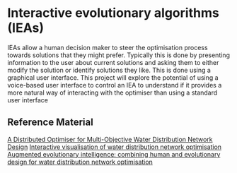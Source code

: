 # Interactive evolutionary algorithms (IEAs) 
IEAs allow a human decision maker to steer the optimisation process towards solutions that they might prefer. Typically this is done by presenting information to the user about current solutions and asking them to either modify the solution or identify solutions they like. This is done using a graphical user interface. This project will explore the potential of using a voice-based user interface to control an IEA to understand if it provides a more natural way of interacting with the optimiser than using a standard user interface

## Reference Material
[A Distributed Optimiser for Multi-Objective Water Distribution Network Design](https://easychair.org/publications/paper/8B6q)
[Interactive visualisation of water distribution network optimisation](https://scholar.google.co.uk/citations?view_op=view_citation&hl=en&user=GrRvqZEAAAAJ&cstart=20&pagesize=80&citation_for_view=GrRvqZEAAAAJ:7PzlFSSx8tAC)
[Augmented evolutionary intelligence: combining human and evolutionary design for water distribution network optimisation](https://dl.acm.org/doi/abs/10.1145/3321707.3321814)